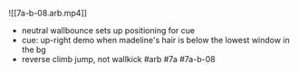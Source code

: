 

![[7a-b-08.arb.mp4]]

* neutral wallbounce sets up positioning for cue
* cue: up-right demo when madeline's hair is below the lowest window in the bg
* reverse climb jump, not wallkick
#arb #7a #7a-b-08

